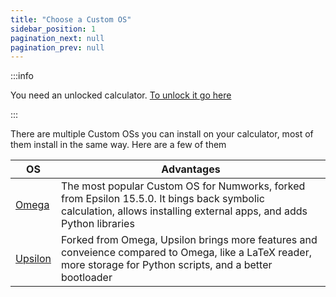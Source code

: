 ```yaml
---
title: "Choose a Custom OS"
sidebar_position: 1
pagination_next: null
pagination_prev: null
---
```


:::info

You need an unlocked calculator. [To unlock it go here](/docs/intro)

:::

There are multiple Custom OSs you can install on your calculator, most of them install in the same way. Here are a few of them

|           OS                | Advantages                                                                                                                                                      |
|--------------------|-----------------------------------------------------------------------------------------------------------------------------------------------------------------|
| [Omega](/docs/cfw/omega)     | The most popular Custom OS for Numworks, forked from Epsilon 15.5.0. It bings back symbolic calculation, allows installing external apps, and adds Python libraries   |
| [Upsilon](/docs/cfw/upsilon) | Forked from Omega, Upsilon brings more features and conveience compared to Omega, like a LaTeX reader, more storage for Python scripts, and a better bootloader |
